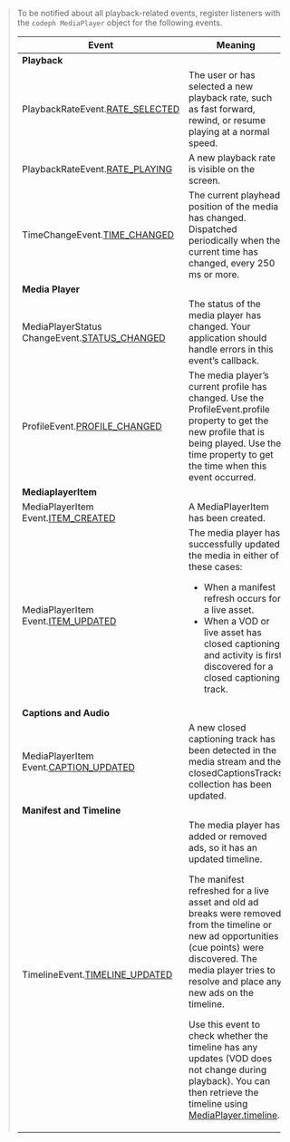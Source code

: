 ---
---

>To be notified about all playback-related events, register listeners with the `codeph MediaPlayer` object for the following events.
>
>
><table frame="all" colsep="1" rowsep="1"> 
 <tgroup cols="2" colsep="1" rowsep="1" class="FormatA"> 
  <colspec colnum="1" colname="1" colwidth="1*" /> 
  <colspec colnum="2" colname="2" colwidth="2*" /> 
  <thead> 
   <tr rowsep="1"> 
    <th colname="1" class="entry">Event</th> 
    <th colname="2" class="entry">Meaning</th> 
   </tr> 
  </thead> 
  <tbody> 
   <tr rowsep="1"> 
    <td namest="1" nameend="2"><b>Playback</b> </td> 
   </tr> 
   <tr rowsep="1"> 
    <td colname="1">PlaybackRateEvent.<a href="http://help.adobe.com/en_US/primetime/api/psdk/asdoc-dhls_1.4/com/adobe/mediacore/events/PlaybackRateEvent.html#RATE_SELECTED" format="html" scope="external">RATE_SELECTED</a> </td> 
    <td colname="2">The user or 
     <ph conkeyref="phrases/primetime-sdk-name" /> has selected a new playback rate, such as fast forward, rewind, or resume playing at a normal speed. </td> 
   </tr> 
   <tr rowsep="1"> 
    <td colname="1">PlaybackRateEvent.<a href="http://help.adobe.com/en_US/primetime/api/psdk/asdoc-dhls_1.4/com/adobe/mediacore/events/PlaybackRateEvent.html#RATE_PLAYING" format="html" scope="external">RATE_PLAYING</a> </td> 
    <td colname="2">A new playback rate is visible on the screen.</td> 
   </tr> 
   <tr rowsep="1"> 
    <td colname="1"> TimeChangeEvent.<a href="http://help.adobe.com/en_US/primetime/api/psdk/asdoc-dhls_1.4/com/adobe/mediacore/events/TimeChangeEvent.html#TIME_CHANGED" format="html" scope="external">TIME_CHANGED</a> </td> 
    <td colname="2">The current playhead position of the media has changed. Dispatched periodically when the current time has changed, every 250 ms or more.</td> 
   </tr> 
   <tr rowsep="1"> 
    <td namest="1" nameend="2"><b>Media Player</b> </td> 
   </tr> 
   <tr rowsep="1"> 
    <td colname="1">MediaPlayerStatus ChangeEvent.<a href="http://help.adobe.com/en_US/primetime/api/psdk/asdoc-dhls_1.4/com/adobe/mediacore/events/MediaPlayerStatusChangeEvent.html#STATUS_CHANGED" format="html" scope="external">STATUS_CHANGED</a> </td> 
    <td colname="2">The status of the media player has changed. Your application should handle errors in this event’s callback.</td> 
   </tr> 
   <tr rowsep="1"> 
    <td colname="1">ProfileEvent.<a href="http://help.adobe.com/en_US/primetime/api/psdk/asdoc-dhls_1.4/com/adobe/mediacore/events/ProfileEvent.html#PROFILE_CHANGED" format="html" scope="external">PROFILE_CHANGED</a> </td> 
    <td colname="2">The media player’s current profile has changed. Use the <span class="codeph">ProfileEvent.profile</span> property to get the new profile that is being played. Use the <span class="codeph">time</span> property to get the time when this event occurred. </td> 
   </tr> 
   <tr rowsep="1"> 
    <td namest="1" nameend="2"><b>MediaplayerItem</b> </td> 
   </tr> 
   <tr rowsep="1"> 
    <td colname="1">MediaPlayerItem Event.<a href="http://help.adobe.com/en_US/primetime/api/psdk/asdoc-dhls_1.4/com/adobe/mediacore/events/MediaPlayerItemEvent.html#ITEM_CREATED" format="html" scope="external">ITEM_CREATED</a> </td> 
    <td colname="2">A <span class="codeph">MediaPlayerItem</span> has been created. </td> 
   </tr> 
   <tr rowsep="1"> 
    <td colname="1">MediaPlayerItem Event.<a href="http://help.adobe.com/en_US/primetime/api/psdk/asdoc-dhls_1.4/com/adobe/mediacore/events/MediaPlayerItemEvent.html#ITEM_UPDATED" format="html" scope="external">ITEM_UPDATED</a> </td> 
    <td colname="2">The media player has successfully updated the media in either of these cases: 
     <ul> 
      <li>When a manifest refresh occurs for a live asset.</li> 
      <li>When a VOD or live asset has closed captioning and activity is first discovered for a closed captioning track.</li> 
     </ul> </td> 
   </tr> 
   <tr rowsep="1"> 
    <td namest="1" nameend="2"><b>Captions and Audio</b> </td> 
   </tr> 
   <tr rowsep="1"> 
    <td colname="1"> MediaPlayerItem Event.<a href="http://help.adobe.com/en_US/primetime/api/psdk/asdoc-dhls_1.4/com/adobe/mediacore/events/MediaPlayerItemEvent.html#CAPTION_UPDATED" format="html" scope="external">CAPTION_UPDATED</a> </td> 
    <td colname="2">A new closed captioning track has been detected in the media stream and the <span class="codeph">closedCaptionsTracks</span> collection has been updated. </td> 
   </tr> 
   <tr rowsep="1"> 
    <td namest="1" nameend="2"><b>Manifest and Timeline</b> </td> 
   </tr> 
   <tr rowsep="0"> 
    <td colname="1">TimelineEvent.<a href="http://help.adobe.com/en_US/primetime/api/psdk/asdoc-dhls_1.4/com/adobe/mediacore/events/TimelineEvent.html#TIMELINE_UPDATED" format="html" scope="external">TIMELINE_UPDATED</a> </td> 
    <td colname="2">The media player has added or removed ads, so it has an updated timeline. <p>The manifest refreshed for a live asset and old ad breaks were removed from the timeline or new ad opportunities (cue points) were discovered. The media player tries to resolve and place any new ads on the timeline.</p><p> Use this event to check whether the timeline has any updates (VOD does not change during playback). You can then retrieve the timeline using <a href="http://help.adobe.com/en_US/primetime/api/psdk/asdoc-dhls_1.4/com/adobe/mediacore/MediaPlayer.html#timeline" format="html" scope="external">MediaPlayer.timeline</a>. </p> </td> 
   </tr> 
  </tbody> 
 </tgroup> 
</table>

>
